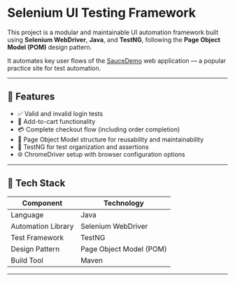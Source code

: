 # Selenium UI Testing Framework

This project is a modular and maintainable UI automation framework built using **Selenium WebDriver**, **Java**, and **TestNG**, following the **Page Object Model (POM)** design pattern.  

It automates key user flows of the [SauceDemo](https://www.saucedemo.com/) web application — a popular practice site for test automation.

---

## 🚀 Features

- ✅ Valid and invalid login tests  
- 🛒 Add-to-cart functionality  
- 💳 Complete checkout flow (including order completion)  
- 🧱 Page Object Model structure for reusability and maintainability  
- 🧪 TestNG for test organization and assertions  
- 🌐 ChromeDriver setup with browser configuration options

---

## 🧩 Tech Stack

| Component | Technology |
|------------|-------------|
| Language | Java |
| Automation Library | Selenium WebDriver |
| Test Framework | TestNG |
| Design Pattern | Page Object Model (POM) |
| Build Tool | Maven |

---

